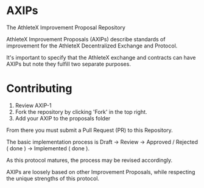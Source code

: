 # AXIPs

The AthleteX Improvement Proposal Repository

AthleteX Improvement Proposals (AXIPs) describe standards of improvement for the AthleteX Decentralized Exchange and Protocol.  

It's important to specify that the AthleteX exchange and contracts can have AXIPs but note they fulfill two separate purposes.

# Contributing

1. Review AXIP-1
2. Fork the repository by clicking 'Fork' in the top right.
3. Add your AXIP to the proposals folder

From there you must submit a Pull Request (PR) to this Repository.

The basic implementation process is Draft -> Review -> Approved / Rejected ( done ) -> Implemented ( done ).

As this protocol matures, the process may be revised accordingly.

AXIPs are loosely based on other Improvement Proposals, while respecting the unique strengths of this protocol.  

